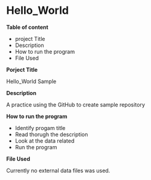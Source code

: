 # Hello_World

**Table of content**
- project Title
- Description
- How to run the program
- File Used

**Porject Title**

Hello_World Sample

**Description**

A practice using the GitHub to create sample repository

**How to run the program**
- Identify progam title
- Read thorugh the description 
- Look at the data related 
- Run the program

**File Used**

Currently no external data files was used.


